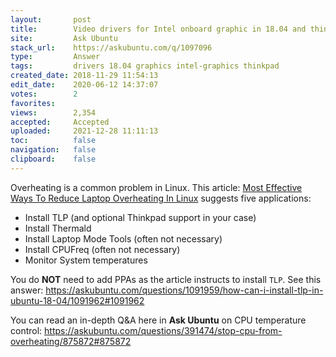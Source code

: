 ```yaml
---
layout:       post
title:        Video drivers for Intel onboard graphic in 18.04 and thinkpad t410
site:         Ask Ubuntu
stack_url:    https://askubuntu.com/q/1097096
type:         Answer
tags:         drivers 18.04 graphics intel-graphics thinkpad
created_date: 2018-11-29 11:54:13
edit_date:    2020-06-12 14:37:07
votes:        2
favorites:    
views:        2,354
accepted:     Accepted
uploaded:     2021-12-28 11:11:13
toc:          false
navigation:   false
clipboard:    false
---
```


Overheating is a common problem in Linux. This article: [Most Effective Ways To Reduce Laptop Overheating In Linux][1] suggests five applications:

- Install TLP (and optional Thinkpad support in your case)
- Install Thermald
- Install Laptop Mode Tools (often not necessary)
- Install CPUFreq (often not necessary)
- Monitor System temperatures

You do **NOT** need to add PPAs as the article instructs to install `TLP`. See this answer: https://askubuntu.com/questions/1091959/how-can-i-install-tlp-in-ubuntu-18-04/1091962#1091962

You can read an in-depth Q&A here in **Ask Ubuntu** on CPU temperature control: https://askubuntu.com/questions/391474/stop-cpu-from-overheating/875872#875872

  [1]: https://itsfoss.com/reduce-overheating-laptops-linux/
